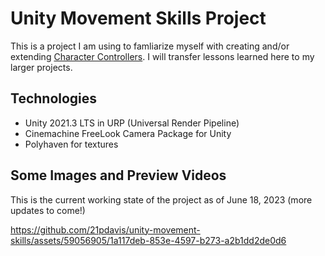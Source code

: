 # Unity Movement Skills Project
This is a project I am using to famliarize myself with creating and/or extending [Character Controllers](https://docs.unity3d.com/ScriptReference/CharacterController.html). I will transfer lessons learned here to my larger projects.

## Technologies
- Unity 2021.3 LTS in URP (Universal Render Pipeline)
- Cinemachine FreeLook Camera Package for Unity
- Polyhaven for textures

## Some Images and Preview Videos
This is the current working state of the project as of June 18, 2023 (more updates to come!)

https://github.com/21pdavis/unity-movement-skills/assets/59056905/1a117deb-853e-4597-b273-a2b1dd2de0d6
